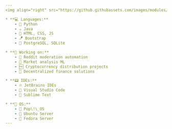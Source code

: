 ```yaml
---
<img align="right" src="https://github.githubassets.com/images/modules/site/home/astro-mona.svg" width=350>

* **💻 Languages:**
    - 🐍 Python
    - ☕ Java
    - 📡 HTML, CSS, JS
    - 🪁 Bootstrap
    - 💾 PostgreSQL, SQLite

* **👷 Working on:**
    - 🔨 Reddit moderation automation
    - 💸 Market analysis ML
    - 🆓 Cryptocurrency distribution projects
    - 📁 Decentralized finance solutions

* **📟 IDEs:**
    - 🔥 JetBrains IDEs
    - 🏦 Visual Studio Code
    - 💨 Sublime Text

* **🐧 OS:**
    - 🍿 Pop\!\_OS
    - 👻 Ubuntu Server
    - 🎩 Fedora Server
---
```

